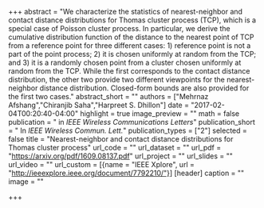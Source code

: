 +++
abstract = "We characterize the statistics of nearest-neighbor and contact distance distributions for Thomas cluster process (TCP), which is a special case of Poisson cluster process. In particular, we derive the cumulative distribution function of the distance to the nearest point of TCP from a reference point for three different cases: 1) reference point is not a part of the point process; 2) it is chosen uniformly at random from the TCP; and 3) it is a randomly chosen point from a cluster chosen uniformly at random from the TCP. While the first corresponds to the contact distance distribution, the other two provide two different viewpoints for the nearest-neighbor distance distribution. Closed-form bounds are also provided for the first two cases."
abstract_short = ""
authors = ["Mehrnaz Afshang","Chiranjib Saha","Harpreet S. Dhillon"]
date = "2017-02-04T00:20:40-04:00"
highlight = true
image_preview = ""
math = false
publication = " in *IEEE Wireless Communications Letters*"
publication_short = " In *IEEE Wireless Commun. Lett.*"
publication_types = ["2"]
selected = false
title = "Nearest-neighbor and contact distance distributions for Thomas cluster process"
url_code = ""
url_dataset = ""
url_pdf = "https://arxiv.org/pdf/1609.08137.pdf"
url_project = ""
url_slides = ""
url_video = ""
url_custom = [{name = "IEEE Xplore", url = "http://ieeexplore.ieee.org/document/7792210/"}]
[header]
  caption = ""
  image = ""

+++

